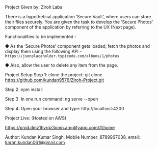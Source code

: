 Project Given by: Ziroh Labs

There is a hypothetical application ‘Secure Vault’, where users can store their files securely.
You are given the task to develop the ‘Secure Photos’ component of the application by referring
to the UX (Next page).

Functionalities to be implemented -

● As the ‘Secure Photos’ component gets loaded, fetch the photos and display them using
the following API -
`https://jsonplaceholder.typicode.com/albums/1/photos`

● Also, allow the user to delete any item from the page.

Project Setup
Step 1: clone the project: git clone https://github.com/kundan9576/Ziroh-Project.git

Step 2: npm install

Step 3: In one run command: ng serve --open

Step 4: Open your browser and type: http://localhost:4200

Project Live: (Hosted on AWS)

https://prod.dmz1hvrqz3omn.amplifyapp.com/#/home

Author: Kundan Kumar Singh,
Mobile Number: 8789967038,
email: karan.kundan061@gmail.com